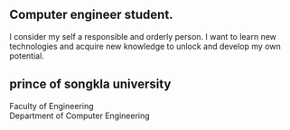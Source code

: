 ## Computer engineer student.
I consider my self a responsible and orderly person.
I want to learn new technologies and acquire new knowledge to unlock and develop my own potential.
## prince of songkla university
Faculty of Engineering<br>
Department of Computer Engineering
